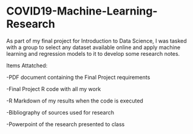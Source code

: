 # COVID19-Machine-Learning-Research

As part of my final project for Introduction to Data Science, I was tasked with a group to select any dataset available online and apply machine learning and regression models to it to develop some research notes.

Items Attatched:

-PDF document containing the Final Project requirements

-Final Project R code with all my work

-R Markdown of my results when the code is executed

-Bibliography of sources used for research

-Powerpoint of the research presented to class
